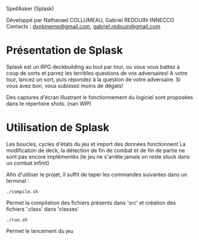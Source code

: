 SpellAsker (Splask)

Développé par Nathanael COLLUMEAU, Gabriel REDOUIN-INNECCO
Contacts : dxnkmeme@gmail.com, gabriel.redouin@gmail.com

# Présentation de Splask
Splask est un RPG deckbuilding au tout par tour, où vous vous battez à coup de sorts et parrez les terribles questions de vos adversaires!
A votre tour, lancez un sort, puis répondez à la question de votre adversaire. Si vous avez bon, vous subissez moins de dégats!

Des captures d'écran illustrant le fonctionnement du logiciel sont proposées dans le répertoire shots. (nan WIP)


# Utilisation de Splask
Les boucles, cycles d'états du jeu et import des données fonctionnent
La modification de deck, la détection de fin de combat et de fin de partie ne sont pas encore implémentés (le jeu ne s'arrête jamais on reste stuck dans un combat infinit)

Afin d'utiliser le projet, il suffit de taper les commandes suivantes dans un terminal :

```
./compile.sh
```
Permet la compilation des fichiers présents dans 'src' et création des fichiers '.class' dans 'classes'

```
./run.sh
```
Permet le lancement du jeu
